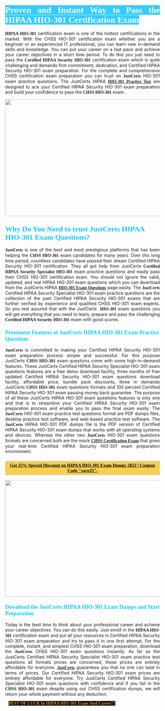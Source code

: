 <h1 style="text-align: justify;"><span style="color:#ffffff;"><span style="font-family:Georgia,serif;"><strong><span style="background-color:#33ccff;">Proven and Instant Way to Pass the HIPAA HIO-301 Certification Exam</span></strong></span></span></h1>

<p style="text-align: justify;"><span style="font-family:Georgia,serif;"><strong>HIPAA HIO-301</strong></span> certification exam is one of the hottest certifications in the market. With the CHSS HIO-301 certification exam whether you are a beginner or an experienced IT professional, you can learn new in-demand skills and knowledge. You can put your career on a fast pace and achieve your career objectives in a short time period. To do this you just need to pass the <span style="font-family:Georgia,serif;"><strong>Certified HIPAA Security HIO-301</strong></span> certification exam which is quite challenging and demands firm commitment, dedication, and Certified HIPAA Security HIO-301 exam preparation. For the complete and comprehensive CHSS certification exam preparation you can trust on <span style="font-size:14px;"><span style="font-family:Georgia,serif;"><strong>JustCerts</strong></span></span> HIO-301 exam practice questions. The JustCerts HIPAA <span style="font-family:Georgia,serif;"><strong><a href="https://www.justcerts.com/hipaa/hio-301-practice-questions.html">HIO-301 Practice Test</a></strong></span> are designed to ace your Certified HIPAA Security HIO-301 exam preparation and build your confidence to pass the <span style="font-family:Georgia,serif;"><strong>CHSS HIO-301</strong></span> exam.</p>

<p style="text-align: center;"><a href="https://www.justcerts.com/hipaa/hio-301-practice-questions.html"><img alt="" src="https://i.imgur.com/jVK0eNK.jpg" style="width: 720px; height: 380px;" /></a></p>

<h2 style="margin-right:0in; margin-left:0in"><span style="color:#00ccff;"><span style="font-family:Georgia,serif;"><strong><span style="font-size:18pt">Why Do You Need to trust JustCerts HIPAA HIO-301 Exam Questions?</span></strong></span></span></h2>

<p style="text-align: justify;"><span style="font-size:14px;"><span style="font-family:Georgia,serif;"><strong>JustCerts</strong></span></span> is one of the best and most prestigious platforms that has been helping the <span style="font-family:Georgia,serif;"><strong>CHSS HIO-301</strong></span> exam candidates for many years. Over this long time period, countless candidates have passed their dream Certified HIPAA Security HIO-301 certification. They all got help from JustCerts <span style="font-family:Georgia,serif;"><strong>Certified HIPAA Security Specialist HIO-301</strong></span> exam practice questions and easily pass their CHSS HIO-301 certification exam. You should not ignore the valid, updated, and real HIPAA HIO-301 exam questions which you can download from the JustCerts HIPAA <a href="https://www.justcerts.com/hipaa/hio-301-practice-questions.html"><span style="font-family:Georgia,serif;"><strong>HIO-301 Exam Questions</strong></span></a> page easily. The <span style="font-size:14px;"><span style="font-family:Georgia,serif;"><strong>JustCerts</strong></span></span> Certified HIPAA Security Specialist HIO-301 exam practice questions are the collection of the past Certified HIPAA Security HIO-301 exams that are further verified by experience and qualified CHSS HIO-301 exam experts. So you rest assured that with the JustCerts <span style="font-family:Georgia,serif;"><strong> HIO-301</strong></span> exam questions you will get everything that you need to learn, prepare and pass the challenging <span style="font-family:Georgia,serif;"><strong>Certified HIPAA Security HIO-301</strong></span> exam with good scores.</p>

<h3 style="margin-right:0in; margin-left:0in"><span style="color:#00ccff;"><span style="font-family:Georgia,serif;"><strong><span style="font-size:13.5pt">Prominent Features of JustCerts HIPAA HIO-301 Exam Practice Questions</span></strong></span></span></h3>

<p style="text-align: justify;"><span style="font-size:14px;"><span style="font-family:Georgia,serif;"><strong>JustCerts</strong></span></span> is committed to making your Certified HIPAA Security HIO-301 exam preparation process simple and successful. For this purpose JustCerts <span style="font-family:Georgia,serif;"><strong>CHSS HIO-301</strong></span> exam questions come with some high-in-demand features. These JustCerts Certified HIPAA Security Specialist HIO-301 exam questions features are a free demo download facility, three months of free updated Certified HIPAA Security HIO-301 exam questions download facility, affordable price, bundle pack discounts, three in demands JustCerts <span style="font-family:Georgia,serif;"><strong>CHSS HIO-301</strong></span> exam questions formats and 100 percent Certified HIPAA Security HIO-301 exam passing money back guarantee. The purpose of all these JustCerts HIPAA HIO-301 exam questions features is only one and that is to streamline your Certified HIPAA Security HIO-301 exam preparation process and enable you to pass the final exam easily. The <span style="font-size:14px;"><span style="font-family:Georgia,serif;"><strong>JustCerts</strong></span></span> HIO-301 exam practice test questions format are PDF dumps files, desktop practice test software, and web-based practice test software. The <span style="font-size:14px;"><span style="font-family:Georgia,serif;"><strong>JustCerts</strong></span></span> HIPAA HIO-301 PDF dumps file is the PDF version of Certified HIPAA Security HIO-301 exam dumps that works with all operating systems and devices. Whereas the other two <span style="font-family:Georgia,serif;"><span style="font-size:14px;"><strong>JustCerts</strong></span></span> HIO-301 exam questions formats are concerned both are the mock <a href="https://www.justcerts.com/hipaa/chss-certification-exams.html"><span style="font-family:Georgia,serif;"><strong>CHSS Certification Exam</strong></span></a> that gives your real-time Certified HIPAA Security HIO-301 exam preparation environment.</p>

<h3 style="background: rgb(247, 206, 80); border: 1px solid rgb(204, 204, 204); padding: 5px 10px; text-align: center;"><span style="font-family:Georgia,serif;"><u><span style="color:#000000;"><span style="font-size:11pt;"><span style="line-height:normal;"><b><span cambria="">Get 25% Special Discount on HIPAA HIO-301 Exam Dumps 2022 | Coupon Code "save25".</span></b></span></span></span></u></span></h3>

<p style="text-align: center;"><a href="https://www.justcerts.com/hipaa/hio-301-practice-questions.html"><img alt="" src="https://i.imgur.com/ILNYM6U.jpg" style="width: 720px; height: 380px;" /></a></p>

<h3 style="margin-right:0in; margin-left:0in"><span style="color:#00ccff;"><span style="font-family:Georgia,serif;"><strong><span style="font-size:13.5pt">Download the JustCerts HIPAA HIO-301 Exam Dumps and Start Preparation</span></strong></span></span></h3>

<p style="text-align: justify;">Today is the best time to think about your professional career and achieve your career objectives. You can do this easily. Just enroll in the <span style="font-family:Georgia,serif;"><strong>HIPAA HIO-301</strong></span> certification exam and put all your resources in Certified HIPAA Security HIO-301 exam preparation and try to pass it in one first attempt. For the complete, instant, and simplest CHSS HIO-301 exam preparation, download the <span style="font-size:14px;"><span style="font-family:Georgia,serif;"><strong>JustCerts</strong></span></span> CHSS HIO-301 exam questions instantly. As far as the JustCerts Certified HIPAA Security Specialist HIO-301 exam practice test questions all formats prices are concerned, these prices are entirely affordable for everyone. <a href="https://www.justcerts.com/"><span style="font-size:14px;"><span style="font-family:Georgia,serif;"><strong>JustCerts</strong></span></span></a> guarantees you that no one can beat in terms of prices. Our Certified HIPAA Security HIO-301 exam prices are entirely affordable for everyone. Try JustCerts Certified HIPAA Security Specialist HIO-301 exam questions with confidence and if you fail in the <span style="font-family:Georgia,serif;"><strong>CHSS HIO-301</strong></span> exam despite using our CHSS certification dumps, we will return your whole payment without any deduction.</p>

<p style="text-align:justify; margin:0in 8pt"><span style="color:#f39c12;"><span style="font-size:14px;"><span style="font-family:Georgia,serif;"><strong><span style="line-height:107%"><span style="background-color:#000000;">BEST OF LUCK In HIPAA HIO-301 Exam And Career!!!</span></span></strong></span></span></span></p>
